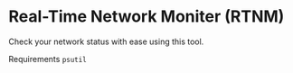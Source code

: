 # Real-Time Network Moniter (RTNM)
Check your network status with ease using this tool.

Requirements
```psutil```
